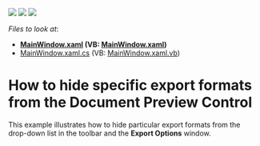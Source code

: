 <!-- default badges list -->
![](https://img.shields.io/endpoint?url=https://codecentral.devexpress.com/api/v1/VersionRange/128596023/22.2.2%2B)
[![](https://img.shields.io/badge/Open_in_DevExpress_Support_Center-FF7200?style=flat-square&logo=DevExpress&logoColor=white)](https://supportcenter.devexpress.com/ticket/details/T279119)
[![](https://img.shields.io/badge/📖_How_to_use_DevExpress_Examples-e9f6fc?style=flat-square)](https://docs.devexpress.com/GeneralInformation/403183)
<!-- default badges end -->
<!-- default file list -->
*Files to look at*:

* **[MainWindow.xaml](./CS/HideExportFormats/MainWindow.xaml) (VB: [MainWindow.xaml](./VB/HideExportFormats/MainWindow.xaml))**
* [MainWindow.xaml.cs](./CS/HideExportFormats/MainWindow.xaml.cs) (VB: [MainWindow.xaml.vb](./VB/HideExportFormats/MainWindow.xaml.vb))
<!-- default file list end -->
# How to hide specific export formats from the Document Preview Control 


<p>This example illustrates how to hide particular export formats from the drop-down list in the toolbar and the <strong>Export Options</strong> window.</p>

<br/>


